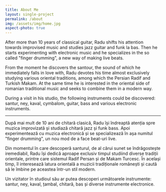 ```yaml
---
title: About Me
layout: single-project
permalink: /about
img: /assets/img/home.jpg
aspect-photo: true
---
```


After more than 10 years of classical guitar, Radu shifts his attention towards improvised music and studies jazz guitar and funk la bas.
Then he starts experimenting with electronic music and he specializes in the so called "finger drumming", a new way of making live beats.

From the moment he discovers the santour, the sound of which he immediately falls in love with, Radu devotes his time almost exclusively studying various oriental traditions, among which the Persian Radif and Turkish Makam. At the same time he is interested in the oriental side of romanian traditional music and seeks to combine them in a modern way.

During a visit in his studio, the following instruments could be discovered: santur, ney, kaval, cymbalom, guitar, bass and various electronic instruments.

-----------


După mai mult de 10 ani de chitară clasică, Radu își îndreaptă atenția spre muzica improvizată și studiază chitară jazz și funk bass. Apoi experimentează cu muzica electronică și se specializează în așa numitul "finger drumming", un nou mod de a face beat-uri live.

Din momentul în care descoperă santurul, de al cărui sunet se îndrăgostește iremediabil, Radu își dedică aproape exclusiv timpul  studiind diverse tradiții orientale, printre care sistemul Radif Persan și de Makam Turcesc. În același timp, îl interesează latura orientală a muzicii tradiționale românești și caută să le îmbine pe aceastea într-un stil modern.

Un vizitator în studioul său ar putea descoperi următoarele instrumente: santur, ney, kaval, țambal, chitară, bas și diverse instrumente electronice.